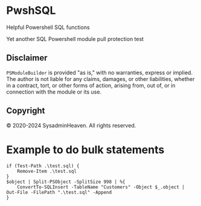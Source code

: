 # PwshSQL
Helpful Powershell SQL functions

Yet another SQL Powershell module pull protection test

## Disclaimer
`PSModuleBuilder` is provided "as is," with no warranties, express or implied. The author is not liable for any claims, damages, or other liabilities, whether in a contract, tort, or other forms of action, arising from, out of, or in connection with the module or its use.

## Copyright
© 2020-2024 SysadminHeaven. All rights reserved.

# Example to do bulk statements
```
if (Test-Path .\test.sql) {
    Remove-Item .\test.sql
}
$object | Split-PSObject -SplitSize 998 | %{
    ConvertTo-SQLInsert -TableName "Customers" -Object $_.object | Out-File -FilePath ".\test.sql" -Append
}
```